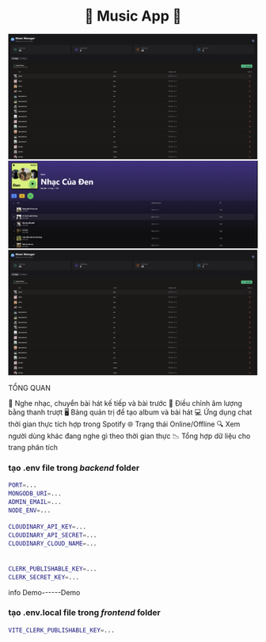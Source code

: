 <h1 align="center">  🎵 Music App 🎵  </h1>

![Demo App](\frontend\img\Admin.png)
![Demo App](\frontend\img\list.png)
![Demo App](\frontend\img\Admin.png)


TỔNG QUAN   

🎵 Nghe nhạc, chuyển bài hát kế tiếp và bài trước
📶 Điều chỉnh âm lượng bằng thanh trượt
🖥️ Bảng quản trị để tạo album và bài hát
💻 Ứng dụng chat thời gian thực tích hợp trong Spotify
🌐 Trạng thái Online/Offline
🔍 Xem người dùng khác đang nghe gì theo thời gian thực
📉 Tổng hợp dữ liệu cho trang phân tích

### tạo .env file trong _backend_ folder

```bash
PORT=...
MONGODB_URI=...
ADMIN_EMAIL=...
NODE_ENV=...

CLOUDINARY_API_KEY=...
CLOUDINARY_API_SECRET=...
CLOUDINARY_CLOUD_NAME=...


CLERK_PUBLISHABLE_KEY=...
CLERK_SECRET_KEY=...
```
info Demo------Demo
<!-- PORT=4000
MONGODB_URI=mongodb+srv://sstgau70:9lUJtKwXO5iFnRC6@cluster0.h1hxw.mongodb.net/MyAppMusicSpotify?retryWrites=true&w=majority&appName=Cluster0

ADMIN_EMAIL=adm26062004@gmail.com
#pass hyhy123@A1

NODE_ENV=production

CLOUDINARY_API_KEY=435445414612727
CLOUDINARY_API_SECRET=b3ndRGKyTNqZoZiApIahBkdi9Bs
CLOUDINARY_CLOUD_NAME=dgpt6x6wf

CLERK_PUBLISHABLE_KEY=pk_test_bGlnaHQtbGFiLTIwLmNsZXJrLmFjY291bnRzLmRldiQ
CLERK_SECRET_KEY=sk_test_zAqZsLh671nY2ngfHZm0iTIfzFNk8yrKrgAlEU9NpZ -->
### tạo .env.local file trong _frontend_ folder

```bash
VITE_CLERK_PUBLISHABLE_KEY=...
```

<!-- VITE_CLERK_PUBLISHABLE_KEY=pk_test_bGlnaHQtbGFiLTIwLmNsZXJrLmFjY291bnRzLmRldiQ -->
